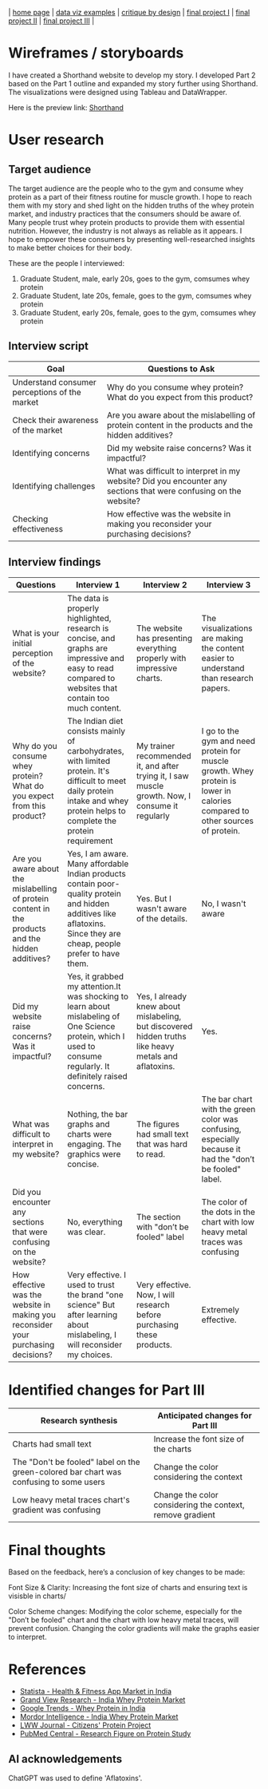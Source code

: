 | [home page](https://nandini-mahurkar.github.io/nandini-dataviz-portfolio/) | [data viz examples](dataviz-examples) | [critique by design](critique-by-design) | [final project I](final-project-part-one) | [final project II](final-project-part-two) | [final project III](final-project-part-three) |

# Wireframes / storyboards

I have created a Shorthand website to develop my story. I developed Part 2 based on the Part 1 outline and expanded my story further using Shorthand. The visualizations were designed using Tableau and DataWrapper. 

Here is the preview link: [Shorthand](https://preview.shorthand.com/y6gjleHx7Y6XVFWX)

# User research 

## Target audience

The target audience are the people who to the gym and consume whey protein as a part of their fitness routine for muscle growth. I hope to reach them with my story and shed light on the hidden truths of the whey protein market, and industry practices that the consumers should be aware of. Many people trust whey protein products to provide them with essential nutrition. However, the industry is not always as reliable as it appears.
I hope to empower these consumers by presenting well-researched insights to make better choices for their body. 

These are the people I interviewed:

1. Graduate Student, male, early 20s, goes to the gym, comsumes whey protein
2. Graduate Student, late 20s, female, goes to the gym, comsumes whey protein
3. Graduate Student, early 20s, female, goes to the gym, comsumes whey protein


## Interview script

| Goal | Questions to Ask |
|------|------------------|
|  Understand consumer perceptions of the market   |  Why do you consume whey protein? What do you expect from this product?  |
|  Check their awareness of the market    |    Are you aware about the mislabelling of protein content in the products and the hidden additives?                |
|   Identifying concerns   |      Did my website raise concerns? Was it impactful?             |
|   Identifying challenges   |      What was difficult to interpret in my website? Did you encounter any sections that were confusing on the website?         |
|   Checking effectiveness   |      How effective was the website in making you reconsider your purchasing decisions?  |



## Interview findings

| Questions               | Interview 1 | Interview 2 | Interview 3 |
|-------------------------|--------------------------------|-------------|-------------|
| What is your initial perception of the website? | The data is properly highlighted, research is concise, and graphs are impressive and easy to read compared to websites that contain too much content.           |   The website has presenting everything properly with impressive charts.          | The visualizations are making the content easier to understand than research papers.            |
| Why do you consume whey protein? What do you expect from this product?        |   The Indian diet consists mainly of carbohydrates, with limited protein. It's difficult to meet daily protein intake and whey protein helps to complete the protein requirement                        | My trainer recommended it, and after trying it, I saw muscle growth. Now, I consume it regularly        |   I go to the gym and need protein for muscle growth. Whey protein is lower in calories compared to other sources of protein.          |
| Are you aware about the mislabelling of protein content in the products and the hidden additives?                      |     Yes, I am aware. Many affordable Indian products contain poor-quality protein and hidden additives like aflatoxins. Since they are cheap, people prefer to have them. |  Yes. But I wasn't aware of the details.          |   No, I wasn't aware          |
|  Did my website raise concerns? Was it impactful?                        |    Yes, it grabbed my attention.It was shocking to learn about mislabeling of One Science protein, which I used to consume regularly. It definitely raised concerns.       |  Yes, I already knew about mislabeling, but discovered hidden truths like heavy metals and aflatoxins.          |  Yes.           |
|  What was difficult to interpret in my website?                       |  Nothing, the bar graphs and charts were engaging. The graphics were concise.    |  The figures had small text that was hard to read.            |    The bar chart with the green color was confusing, especially because it had the "don’t be fooled" label.         |
|   Did you encounter any sections that were confusing on the website?                             | No, everything was clear.                            |   The section with "don’t be fooled" label     |    The color of the dots in the chart with low heavy metal traces was confusing         |
|   How effective was the website in making you reconsider your purchasing decisions?            |    Very effective. I used to trust the brand "one science" But after learning about mislabeling, I will reconsider my choices.       | Very effective. Now, I will research before purchasing these products.     |  Extremely effective.  |

# Identified changes for Part III

| Research synthesis                       | Anticipated changes for Part III                                                |
|------------------------------------------|---------------------------------------------------------------------------------|
| Charts had small text  | Increase the font size of the charts |
| The "Don't be fooled" label on the green-colored bar chart was confusing to some users         |   Change the color considering the context                                                                              |
| Low heavy metal traces chart's gradient was confusing                                         |    Change the color considering the context, remove gradient                                                                               |

# Final thoughts

Based on the feedback, here’s a conclusion of key changes to be made:

Font Size & Clarity: Increasing the font size of charts and ensuring text is visisble in charts/

Color Scheme changes: Modifying the color scheme, especially for the "Don’t be fooled" chart and the chart with low heavy metal traces, will prevent confusion. Changing the color gradients will make the graphs easier to interpret.

# References

- [Statista - Health & Fitness App Market in India](https://www.statista.com/outlook/amo/app/health-fitness/india#revenue)  
- [Grand View Research - India Whey Protein Market](https://www.grandviewresearch.com/horizon/outlook/whey-protein-market/india)  
- [Google Trends - Whey Protein in India](https://trends.google.com/trends/explore?date=all&geo=IN&q=whey%20protein&hl=en-US)  
- [Mordor Intelligence - India Whey Protein Market](https://www.mordorintelligence.com/industry-reports/india-whey-protein-market)  
- [LWW Journal - Citizens' Protein Project](https://journals.lww.com/md-journal/fulltext/2024/04050/citizens_protein_project__a_self_funded,.15.aspx)  
- [PubMed Central - Research Figure on Protein Study](https://pmc.ncbi.nlm.nih.gov/articles/PMC10994440/figure/SD3/)  


## AI acknowledgements

ChatGPT was used to define 'Aflatoxins'.

